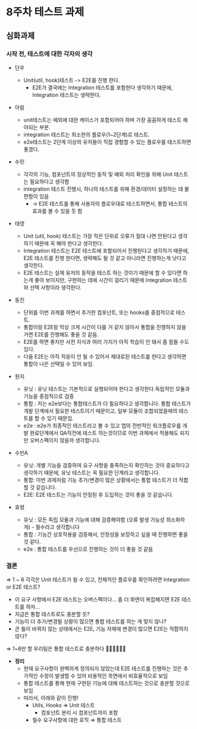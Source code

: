 # 8주차 테스트 과제

## 심화과제

### 시작 전, 테스트에 대한 각자의 생각

- 단우

  - Unit(util, hook)테스트 -> E2E를 진행 한다.
    - E2E가 결국에는 Integration 테스트를 포함한다 생각하기 때문에, Integration 테스트는 생략한다.

- 아람

  - unit테스트는 예외에 대한 케이스가 포함되어야 하며 가장 꼼꼼하게 테스트 해야되는 부분.
  - integration 테스트는 최소한의 플로우(1~2단계)로 테스트.
  - e2e테스트는 2단계 이상의 유저들이 직접 경험할 수 있는 플로우를 테스트하면 좋겠다.

- 수민

  - 각각의 기능, 컴포넌트의 정상적인 동작 및 예외 처리 확인을 위해 Unit 테스트는 필요하다고 생각함
  - integration 테스트 진행시, 하나의 테스트를 위해 환경/데이터 설정하는 데 불편함이 있음
    - → E2E 테스트를 통해 사용자의 플로우대로 테스트하면서, 통합 테스트의 효과를 볼 수 있을 듯 함

- 태영

  - Unit (util, hook) 테스트는 가장 작은 단위로 오류가 절대 나면 안된다고 생각하기 때문에 꼭 해야 한다고 생각한다.
  - Integration 테스트는 E2E 테스트에 포함되어서 진행된다고 생각하기 때문에, E2E 테스트를 진행 한다면, 생략해도 될 것 같고 아니라면 진행하는게 낫다고 생각한다.
  - E2E 테스트는 실제 유저의 동작을 테스트 하는 것이기 때문에 할 수 있다면 하는게 좋아 보이지만, 구현하는 데에 시간이 걸리기 때문에 Integration 테스트와 선택 사항이라 생각한다.

- 동진

  - 단위를 이번 과제를 하면서 추가한 컴포넌트, 또는 hooks를 중점적으로 테스트.
  - 통합이랑 E2E랑 막상 크게 시간이 다를 거 같지 않아서 통합을 진행하지 않을 거면 E2E를 진행해도 좋을 것 같음.
  - E2E를 하면 좋지만 사전 지식과 여러 가지가 아직 학습이 안 돼서 좀 힘들 수도 있다.
  - 다들 E2E는 아직 적응이 안 될 수 있어서 제대로된 테스트를 한다고 생각하면 통합이 나은 선택일 수 있어 보임.

- 원지

  - 유닛 : 유닛 테스트는 기본적으로 실행되어야 한다고 생각한다.독립적인 모듈과 기능을 중점적으로 검증
  - 통합 : 저는 e2e보다는 통합테스트가 더 필요하다고 생각합니다. 통합 테스트가 개발 단계에서 필요한 테스트이기 때문이고, 일부 모듈이 조합되었을때의 테스트를 할 수 있기 때문임.
  - e2e : e2e가 최종적인 테스트라고 볼 수 있고 앱의 전반적인 워크플로우를 개발 완료단계에서 QA직전에 테스트 하는것이므로 이번 과제에서 적용해도 되지만 오버스펙이지 않을까 생각합니다.

- 수빈A

  - 유닛: 개별 기능을 검증하여 요구 사항을 충족하는지 확인하는 것이 중요하다고 생각하기 때문에, 유닛 테스트는 꼭 필요한 단계라고 생각합니다.
  - 통합: 이번 과제처럼 기능 추가/변경이 많은 상황에서는 통합 테스트가 더 적합할 것 같습니다.
  - E2E: E2E 테스트는 기능이 안정된 후 도입하는 것이 좋을 것 같습니다.

- 효령
  - 유닛 : 모든 독립 모듈과 기능에 대해 검증해야함 (오류 발생 가능성 최소화하게) - 필수라고 생각합니다
  - 통합 : 기능간 상호작용을 검증해서, 안정성을 보장하고 싶을 때 진행하면 좋을 것 같다.
  - e2e : 통합 테스트를 우선으로 진행하는 것이 더 좋을 것 같음

### 결론

⇒ 1 ~ 6 각각은 Unit 테스트가 될 수 있고, 전체적인 플로우를 확인하려면 Integration or E2E 테스트?

- 이 요구 사항에서 E2E 테스트는 오버스펙이다… 좀 더 화면이 복잡해지면 E2E 테스트를 하자…
- 지금은 통합 테스트로도 충분할 듯?
- 기능이 더 추가/변경될 상황이 많으면 통합 테스트를 하는 게 맞지 않나?
- 큰 틀이 바뀌지 않는 상태에서는 E2E, 기능 자체에 변경이 많으면 E2E는 적합하지 않다?

⇒ 1~6만 할 우리팀은 통합 테스트로 충분하다 🧑‍⚖️🧑‍⚖️🧑‍⚖️

- **정리**
  - 현재 요구사항이 완벽하게 정의되지 않았는데 E2E 테스트를 진행하는 것은 추가적인 수정이 발생할 수 있어 비용적인 측면에서 비효율적으로 보임
  - 통합 테스트를 통해 현재 구현된 기능에 대해 테스트하는 것으로 충분할 것으로 보임
  - 따라서, 아래와 같이 진행!
    - Utils, Hooks ⇒ Unit 테스트
      - 컴포넌트 분리 시 컴포넌트까지 포함
    - 필수 요구사항에 대한 로직 ⇒ 통합 테스트
